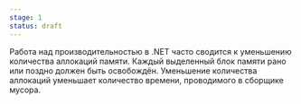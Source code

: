 ```yaml
---
stage: 1
status: draft
---
```

Работа над производительностью в .NET часто сводится к уменьшению количества аллокаций памяти. Каждый выделенный блок памяти рано или поздно должен быть освобождён. Уменьшение количества аллокаций уменьшает количество времени, проводимого в сборщике мусора.

